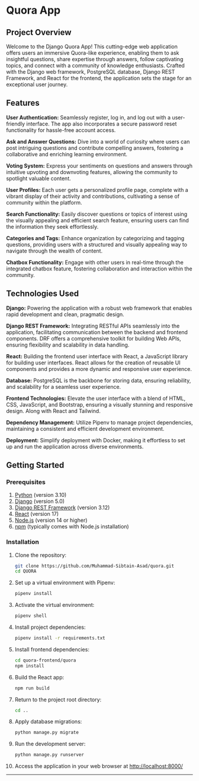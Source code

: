 # Quora App

## Project Overview

Welcome to the Django Quora App! This cutting-edge web application offers users an immersive Quora-like experience, enabling them to ask insightful questions, share expertise through answers, follow captivating topics, and connect with a community of knowledge enthusiasts. Crafted with the Django web framework, PostgreSQL database, Django REST Framework, and React for the frontend, the application sets the stage for an exceptional user journey.

## Features

**User Authentication:** Seamlessly register, log in, and log out with a user-friendly interface. The app also incorporates a secure password reset functionality for hassle-free account access.

**Ask and Answer Questions:** Dive into a world of curiosity where users can post intriguing questions and contribute compelling answers, fostering a collaborative and enriching learning environment.

**Voting System:** Express your sentiments on questions and answers through intuitive upvoting and downvoting features, allowing the community to spotlight valuable content.

**User Profiles:** Each user gets a personalized profile page, complete with a vibrant display of their activity and contributions, cultivating a sense of community within the platform.

**Search Functionality:** Easily discover questions or topics of interest using the visually appealing and efficient search feature, ensuring users can find the information they seek effortlessly.

**Categories and Tags:** Enhance organization by categorizing and tagging questions, providing users with a structured and visually appealing way to navigate through the wealth of content.

**Chatbox Functionality:** Engage with other users in real-time through the integrated chatbox feature, fostering collaboration and interaction within the community.

## Technologies Used

**Django:** Powering the application with a robust web framework that enables rapid development and clean, pragmatic design.

**Django REST Framework:** Integrating RESTful APIs seamlessly into the application, facilitating communication between the backend and frontend components. DRF offers a comprehensive toolkit for building Web APIs, ensuring flexibility and scalability in data handling.

**React:** Building the frontend user interface with React, a JavaScript library for building user interfaces. React allows for the creation of reusable UI components and provides a more dynamic and responsive user experience.

**Database:** PostgreSQL is the backbone for storing data, ensuring reliability, and scalability for a seamless user experience.

**Frontend Technologies:** Elevate the user interface with a blend of HTML, CSS, JavaScript, and Bootstrap, ensuring a visually stunning and responsive design.
Along with React and Tailwind.

**Dependency Management:** Utilize Pipenv to manage project dependencies, maintaining a consistent and efficient development environment.

**Deployment:** Simplify deployment with Docker, making it effortless to set up and run the application across diverse environments.

## Getting Started

### Prerequisites

1. [Python](https://www.python.org/) (version 3.10)
2. [Django](https://www.djangoproject.com/) (version 5.0)
3. [Django REST Framework](https://www.django-rest-framework.org/) (version 3.12)
4. [React](https://reactjs.org/) (version 17)
5. [Node.js](https://nodejs.org/) (version 14 or higher)
6. [npm](https://www.npmjs.com/) (typically comes with Node.js installation)

### Installation

1. Clone the repository:

   ```bash
   git clone https://github.com/Muhammad-Sibtain-Asad/quora.git
   cd QUORA
   ```

2. Set up a virtual environment with Pipenv:

   ```bash
   pipenv install
   ```

3. Activate the virtual environment:

   ```bash
   pipenv shell
   ```

4. Install project dependencies:

   ```bash
   pipenv install -r requirements.txt
   ```

5. Install frontend dependencies:

   ```bash
   cd quora-frontend/quora
   npm install
   ```

6. Build the React app:

   ```bash
   npm run build
   ```

7. Return to the project root directory:

   ```bash
   cd ..
   ```

8. Apply database migrations:

   ```bash
   python manage.py migrate
   ```

9. Run the development server:

   ```bash
   python manage.py runserver
   ```

10. Access the application in your web browser at [http://localhost:8000/](http://localhost:8000/)

---

